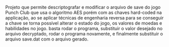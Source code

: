 Projeto que permite descriptografar e modificar o arquivo de save do jogo Punch Club que usa o algoritmo AES porém com as chaves hard-coded na applicação, ao se aplicar técnicas de engenharia reversa para se conseguir a chave se torna possível alterar o estado do jogo, os valores de moedas e habilidades no jogo. basta rodar o programa, substituir 
o valor desejado no arquivo decryptado, rodar o programa novamente, e finalmente substituir o arquivo save.dat com o arquivo gerado.
